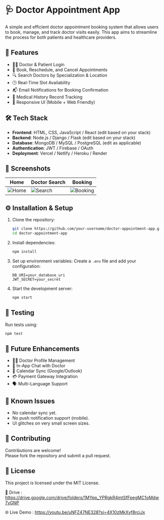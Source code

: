 # 🩺 Doctor Appointment App

A simple and efficient doctor appointment booking system that allows users to book, manage, and track doctor visits easily. This app aims to streamline the process for both patients and healthcare providers.

## 🚀 Features

- 👨‍⚕️ Doctor & Patient Login
- 📅 Book, Reschedule, and Cancel Appointments
- 🔍 Search Doctors by Specialization & Location
- 🕒 Real-Time Slot Availability
- 📬 Email Notifications for Booking Confirmation
- 📜 Medical History Record Tracking
- 📱 Responsive UI (Mobile + Web Friendly)

## 🛠️ Tech Stack

- **Frontend**: HTML, CSS, JavaScript / React (edit based on your stack)
- **Backend**: Node.js / Django / Flask (edit based on your stack)
- **Database**: MongoDB / MySQL / PostgreSQL (edit as applicable)
- **Authentication**: JWT / Firebase / OAuth
- **Deployment**: Vercel / Netlify / Heroku / Render

## 📸 Screenshots

| Home | Doctor Search | Booking |
|------|---------------|---------|
| ![Home](screenshots/home.png) | ![Search](screenshots/search.png) | ![Booking](screenshots/booking.png) |

## ⚙️ Installation & Setup

1. Clone the repository:
   ```bash
   git clone https://github.com/your-username/doctor-appointment-app.git
   cd doctor-appointment-app
   ```

2. Install dependencies:
   ```bash
   npm install
   ```

3. Set up environment variables:
   Create a `.env` file and add your configuration:
   ```env
   DB_URI=your_database_uri
   JWT_SECRET=your_secret
   ```

4. Start the development server:
   ```bash
   npm start
   ```

## 🧪 Testing

Run tests using:
```bash
npm test
```

## 📌 Future Enhancements

- 👨‍⚕️ Doctor Profile Management
- 💬 In-App Chat with Doctor
- 📆 Calendar Sync (Google/Outlook)
- 💳 Payment Gateway Integration
- 🗣️ Multi-Language Support

## 🐞 Known Issues

- No calendar sync yet.
- No push notification support (mobile).
- UI glitches on very small screen sizes.

## 🤝 Contributing

Contributions are welcome!  
Please fork the repository and submit a pull request.

## 📄 License

This project is licensed under the MIT License.

🔗 Drive : https://drive.google.com/drive/folders/1MYep_YPRgkR4mtSfFpegMC1oMdw7yGNP

🌐 Live Demo : https://youtu.be/uNFZ47NE328?si=4X10zMkXyf8rciJx
 
